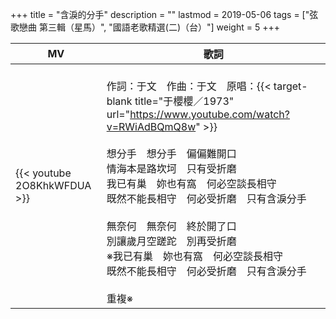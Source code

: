 +++
title = "含淚的分手"
description = ""
lastmod = 2019-05-06
tags = ["弦歌戀曲 第三輯（星馬）", "國語老歌精選(二)（台）"]
weight = 5
+++

MV  | 歌詞  
--------------|-------
{{< youtube 2O8KhkWFDUA >}}|<br/>作詞：于文　作曲：于文　原唱：{{< target-blank title="于櫻櫻／1973" url="https://www.youtube.com/watch?v=RWiAdBQmQ8w" >}}<br/><br/>想分手　想分手　偏偏難開口<br/>情海本是路坎坷　只有受折磨<br/>我已有巢　妳也有窩　何必空談長相守<br/>既然不能長相守　何必受折磨　只有含淚分手<br/><br/>無奈何　無奈何　終於開了口<br/>別讓歲月空蹉跎　別再受折磨<br/>※我已有巢　妳也有窩　何必空談長相守<br/>既然不能長相守　何必受折磨　只有含淚分手<br/><br/>重複※